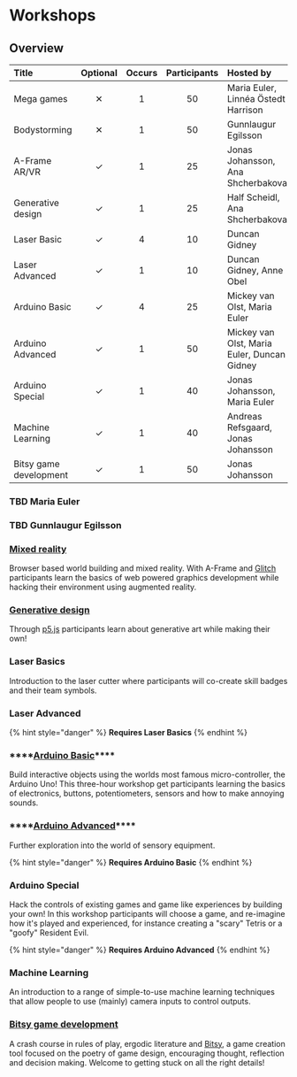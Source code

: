 # Workshops

## Overview

| Title | Optional | Occurs | Participants | Hosted by |
| :--- | :---: | :---: | :---: | :--- |
| Mega games | ✕ | 1 | 50 | Maria Euler, Linnéa Östedt Harrison |
| Bodystorming | ✕ | 1 | 50 | Gunnlaugur Egilsson |
| A-Frame AR/VR | ✓ | 1 | 25 | Jonas Johansson, Ana Shcherbakova |
| Generative design | ✓ | 1 | 25 | Half Scheidl, Ana Shcherbakova |
| Laser Basic | ✓ | 4 | 10 | Duncan Gidney |
| Laser Advanced | ✓ | 1 | 10 | Duncan Gidney, Anne Obel |
| Arduino Basic | ✓ | 4 | 25 | Mickey van Olst, Maria Euler |
| Arduino Advanced | ✓ | 1 | 50 | Mickey van Olst, Maria Euler, Duncan Gidney |
| Arduino Special | ✓ | 1 | 40 | Jonas Johansson, Maria Euler |
| Machine Learning | ✓ | 1 | 40 | Andreas Refsgaard, Jonas Johansson |
| Bitsy game development | ✓ | 1 | 50 | Jonas Johansson |

### TBD Maria Euler

### TBD Gunnlaugur Egilsson

### [Mixed reality](../software/a-frame/)

Browser based world building and mixed reality. With A-Frame and [Glitch](../software/glitch.md) participants learn the basics of web powered graphics development while hacking their environment using augmented reality. 

### [Generative design](../software/p5/)

Through [p5.js](https://p5js.org/) participants learn about generative art while making their own!

### Laser Basics

Introduction to the laser cutter where participants will co-create skill badges and their team symbols.

### Laser Advanced

{% hint style="danger" %}
**Requires Laser Basics**
{% endhint %}

### \*\*\*\*[**Arduino Basic**](../hardware/arduino/)\*\*\*\*

Build interactive objects using the worlds most famous micro-controller, the Arduino Uno! This three-hour workshop get participants learning the basics of electronics, buttons, potentiometers, sensors and how to make annoying sounds.

### \*\*\*\*[**Arduino Advanced**](../hardware/arduino/)\*\*\*\*

Further exploration into the world of sensory equipment.

{% hint style="danger" %}
**Requires Arduino Basic**
{% endhint %}

### **Arduino Special**

Hack the controls of existing games and game like experiences by building your own! In this workshop participants will choose a game, and re-imagine how it's played  and experienced, for instance creating a "scary" Tetris or a "goofy" Resident Evil.

{% hint style="danger" %}
**Requires Arduino Advanced**
{% endhint %}

### Machine Learning

An introduction to a range of simple-to-use machine learning techniques that allow people to use \(mainly\) camera inputs to control outputs.

### [Bitsy game development](../software/bitsy.md)

A crash course in rules of play, ergodic literature and [Bitsy](https://ledoux.itch.io/bitsy), a game creation tool focused on the poetry of game design, encouraging thought, reflection and decision making. Welcome to getting stuck on all the right details!



